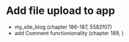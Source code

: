 
# Add file upload to app
- my_site_blog (chapter 186-187, 5582f07)
- add Comment functionionality (chapter 189, )